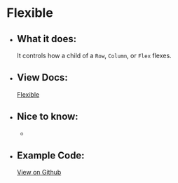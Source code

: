 # Flexible

- ## What it does:
  It controls how a child of a `Row`, `Column`, or `Flex` flexes.

- ## View Docs:
  [Flexible](https://api.flutter.dev/flutter/widgets/Flexible-class.html)

- ## Nice to know:
  - 
  
- ## Example Code:
  [View on Github](https://github.com/TheUltimateOptimist/Widgets/blob/master/example_writer/lib/flexible_example.dart)

```

```